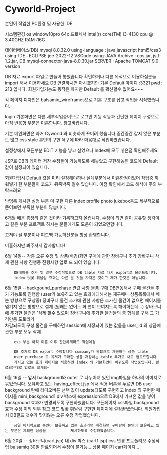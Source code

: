 # Cyworld-Project
본인이 작업한 PC환경 및 사용한 IDE

시스템환경 os window10pro 64x
프로세서 intel(r) core(TM) i3-4130 cpu @ 3.40GHZ
RAM :16G

데이터베이스(DB) mysql 8.0.32.0 
using-language : java javascript html5/css3
using-IDE : ECLIPSE jee-2022-12 VSCode
using-JAVA Archive : cos.jar, jstl-1.2.jar, DB mysql-connector-java-8.0.30.jar
SERVER : Apache TOMCAT 9.0 version

DB 자료 export 파일로 만들어 놓았습니다 확인하거나 다른 목적으로 이용하실분들 import 해서 이용하세요
DB 연결하시면 아시겠지만 기본 Default 아이디 :3321 pwd : 213 입니다. 
회원가입기능도 동작은 하지만 Default 를 확신할수 없어요~~~

각 페이지 디자인은 balsamiq_wireframes으로 기본 구조를 잡고 작업을 시작했습니다.

login 기본화면은 다른 세부작업중이므로 로그인 기능 작동과 간단한 페이지 구성으로 아직 반응형 부분은 미흡합니다. 참고바랍니다.

기본 메인화면은 과거 Cyworld 와 비슷하게 꾸미려 했습니다 중간중간 같지 않은 부분도 많고 css style 본인의 구현 욕구에 따라 마음대로 작업하였습니다.

설정창에서 모든부분 EDIT 기능을 넣고 싶었으나 Index에 모두 넣은점 확인해주세요 


JSP로 DB의 데이터 저장 수정들이 가능하도록 해놓았고 구현해놓은 코드에 Default 값이 설정되어 있습니다.

회원가입시 Default 값을 미리 설정해야하나 설계부분에서 미흡한점이있어 작업중 끼워넣기 한 부분들이 코드가 뒤죽박죽 일수 있습니다. 이점 확인해서 코드 해석에 주의 부탁드려요 

방명록 게시판 설정 부분 미 구현 다른 index profile photo jukebox등도 세부적으로 뜯어보면 부족한 부분이 많습니다.

6개월 배운 총정리 같은 것이라 기록하고자 올립니다. 수정이 되면 같이 공유할 생각이고 같은 부분 프로젝트 하시는 분들에게도 도움이 되었으면합니다.

고쳐야 될 부분이나 피드백 가능하신분들 항상 환영합니다.

미흡하지만 봐주셔서 감사합니다!



6월 14일-- 각종 오류 수정 및 상품(배경)화면 구매에 관한 장바구니 추가 장바구니 삭제 관한 사항 진행중 진행사항 업로         드 되어 있습니다.

        DB테이블 추가 및 일부 수정작업으로 DB table 자료 다시 export로 올려드립니다.
        index 벗꽃 휘날림 효과는 다른 분 것들 가져온 것이고 제가 한것은 아닙니다.
        
6월 15일 --backgound_purchase 관련 사항 물품 구매 
        DB연동해서 구매 물건들 추가 가능토록 진행함 (user가 보유하고 있는 효과에대해서는 재구매나 상품목록에서 빼는         방향으로 구상중)
        장바구니 물건 추가에 관한 사항은 추가한 물건이 없으면 페이지를 넘기지 않는 방향으로 설계 (원래는 없어도 화          면이 보여지도록 해야하는데...)
        장바구니에 추가한 물건은 '삭제 할수 있으며 장바구니에 추가한 물건들의 총 합계를 구해 그 가격만큼 도토리가  
        차감되도록 구성 
        물건을 구매하면 session에 저장되이 있는 값들을 user_id 외 상품에 관한 부분  모두 삭제

        css 부분 아직 미흡 이후 간단하게라도 작업예정 
        
        DB 추가로 DB export 수정합니다 company가 통합으로 제공하는 상품 table 
        user_purchase 로 유저가 구매한 상품 저장하는 table 추가로 새로 업로드합니다 
        가지고 있는 효과 페이지로 적용하면 index 의 기본화면이 바뀌도록 작업중입니다. 완료되는대로 업로드 할게요~


6월 16일 -- 앞서 background와 outer 로 나누어져 있던 img파일을 하나의 이미지로 묶었습니다.
        보유하고 있는 having_effect.jsp 에서 적용 버튼을 누르면 DB user  background 란에 라디오버튼 선택 값이            update되도록 구현하고 
        index 외 구현한 페이지들 mini_background1 div 박스에 expression으로 DB에서 가져온 값을 넣어 background          효과가 변경되도록 구현하였습니다. 
        모든페이지 css파일 background효과 수정
        이외 외부 참고 코드 벚꽃 휘날림 구현한 페이지에 설정끝냈습니다.
        회원가입시 DB필드 갯수가 맞지않는 오류 수정 작업했습니다.

        금일 마지막으로 본인이 보유하고 있는 효과라면 배경화면 구매란에 본인이 보유하고 있는 부분은 제외한 상품을           제시하도록 수정하였습니다.

6월 20일 -- 장바구니(cart.jsp) 내 div 박스 (cart1.jsp) css 변경 
        포트폴리오 수정작업 balsamiq 30일 만료되어서 수정이 불가능....상품 페이지 cart페이지...
